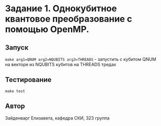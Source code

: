 # Задание 1. Однокубитное квантовое преобразование с помощью OpenMP.

## Запуск

`make arg1=QNUM arg2=NQUBITS arg3=THREADS` - запустить с кубитом QNUM на векторе из NQUBITS кубитов на THREADS тредах

## Тестирование

`make test`

## Автор

Зайденварг Елизавета, кафедра СКИ, 323 группа